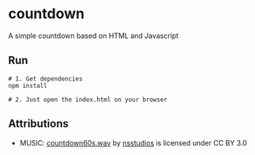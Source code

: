 # countdown
A simple countdown based on HTML and Javascript

## Run

```
# 1. Get dependencies
npm install

# 2. Just open the index.html on your browser
```

## Attributions

* MUSIC: [countdown60s.wav](https://freesound.org/s/320771/) by [nsstudios](https://freesound.org/people/nsstudios/) is licensed under CC BY 3.0
